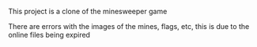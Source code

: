 This project is a clone of the minesweeper game

There are errors with the images of the mines, flags, etc, this is due to the online files being expired
